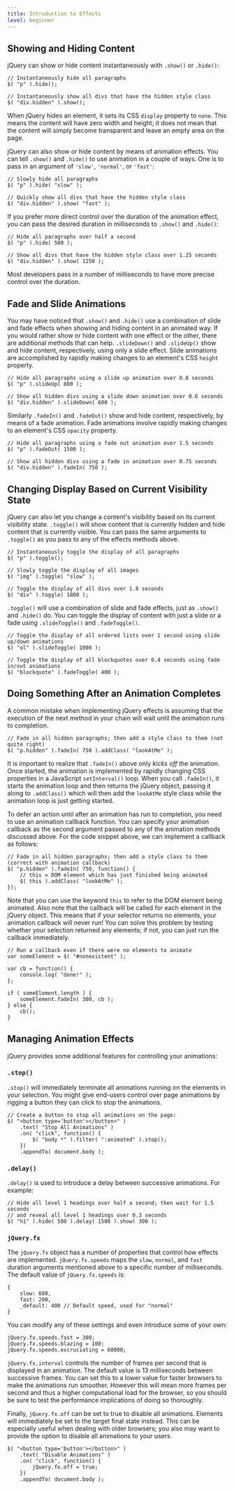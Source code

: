 ```yaml
---
title: Introduction to Effects
level: beginner
---
```


## Showing and Hiding Content

jQuery can show or hide content instantaneously with `.show()` or `.hide()`:

```
// Instantaneously hide all paragraphs
$( "p" ).hide();

// Instantaneously show all divs that have the hidden style class
$( "div.hidden" ).show();
```

When jQuery hides an element, it sets its CSS `display` property to `none`. This means the content will have zero width and height; it does not mean that the content will simply become transparent and leave an empty area on the page.

jQuery can also show or hide content by means of animation effects. You can tell `.show()` and `.hide()` to use animation in a couple of ways. One is to pass in an argument of `'slow'`, `'normal'`, or `'fast'`:

```
// Slowly hide all paragraphs
$( "p" ).hide( "slow" );

// Quickly show all divs that have the hidden style class
$( "div.hidden" ).show( "fast" );
```

If you prefer more direct control over the duration of the animation effect, you can pass the desired duration in milliseconds to `.show()` and `.hide()`:

```
// Hide all paragraphs over half a second
$( "p" ).hide( 500 );

// Show all divs that have the hidden style class over 1.25 seconds
$( "div.hidden" ).show( 1250 );
```

Most developers pass in a number of milliseconds to have more precise control over the duration.

## Fade and Slide Animations

You may have noticed that `.show()` and `.hide()` use a combination of slide and fade effects when showing and hiding content in an animated way. If you would rather show or hide content with one effect or the other, there are additional methods that can help. `.slideDown()` and `.slideUp()` show and hide content, respectively, using only a slide effect. Slide animations are accomplished by rapidly making changes to an element's CSS `height` property.

```
// Hide all paragraphs using a slide up animation over 0.8 seconds
$( "p" ).slideUp( 800 );

// Show all hidden divs using a slide down animation over 0.6 seconds
$( "div.hidden" ).slideDown( 600 );
```

Similarly `.fadeIn()` and `.fadeOut()` show and hide content, respectively, by means of a fade animation. Fade animations involve rapidly making changes to an element's CSS `opacity` property.

```
// Hide all paragraphs using a fade out animation over 1.5 seconds
$( "p" ).fadeOut( 1500 );

// Show all hidden divs using a fade in animation over 0.75 seconds
$( "div.hidden" ).fadeIn( 750 );
```

## Changing Display Based on Current Visibility State

jQuery can also let you change a content's visibility based on its current visibility state. `.toggle()` will show content that is currently hidden and hide content that is currently visible. You can pass the same arguments to `.toggle()` as you pass to any of the effects methods above.

```
// Instantaneously toggle the display of all paragraphs
$( "p" ).toggle();

// Slowly toggle the display of all images
$( "img" ).toggle( "slow" );

// Toggle the display of all divs over 1.8 seconds
$( "div" ).toggle( 1800 );
```

`.toggle()` will use a combination of slide and fade effects, just as `.show()` and `.hide()` do. You can toggle the display of content with just a slide or a fade using `.slideToggle()` and `.fadeToggle()`.

```
// Toggle the display of all ordered lists over 1 second using slide up/down animations
$( "ol" ).slideToggle( 1000 );

// Toggle the display of all blockquotes over 0.4 seconds using fade in/out animations
$( "blockquote" ).fadeToggle( 400 );
```

## Doing Something After an Animation Completes

A common mistake when implementing jQuery effects is assuming that the execution of the next method in your chain will wait until the animation runs to completion.

```
// Fade in all hidden paragraphs; then add a style class to them (not quite right)
$( "p.hidden" ).fadeIn( 750 ).addClass( "lookAtMe" );
```

It is important to realize that `.fadeIn()` above only *kicks off* the animation. Once started, the animation is implemented by rapidly changing CSS properties in a JavaScript `setInterval()` loop. When you call `.fadeIn()`, it starts the animation loop and then returns the jQuery object, passing it along to `.addClass()` which will then add the `lookAtMe` style class while the animation loop is just getting started.

To defer an action until after an animation has run to completion, you need to use an animation callback function. You can specify your animation callback as the second argument passed to any of the animation methods discussed above. For the code snippet above, we can implement a callback as follows:

```
// Fade in all hidden paragraphs; then add a style class to them (correct with animation callback)
$( "p.hidden" ).fadeIn( 750, function() {
	// this = DOM element which has just finished being animated
	$( this ).addClass( "lookAtMe" );
});
```

Note that you can use the keyword `this` to refer to the DOM element being animated. Also note that the callback will be called for each element in the jQuery object. This means that if your selector returns no elements, your animation callback will never run! You can solve this problem by testing whether your selection returned any elements; if not, you can just run the callback immediately.

```
// Run a callback even if there were no elements to animate
var someElement = $( "#nonexistent" );

var cb = function() {
	console.log( "done!" );
};

if ( someElement.length ) {
	someElement.fadeIn( 300, cb );
} else {
	cb();
}
```

## Managing Animation Effects

jQuery provides some additional features for controlling your animations:

### `.stop()`

`.stop()` will immediately terminate all animations running on the elements in your selection. You might give end-users control over page animations by rigging a button they can click to stop the animations.

```
// Create a button to stop all animations on the page:
$( "<button type='button'></button>" )
	.text( "Stop All Animations" )
	.on( "click", function() {
		$( "body *" ).filter( ":animated" ).stop();
	})
	.appendTo( document.body );
```

### `.delay()`

`.delay()` is used to introduce a delay between successive animations. For example:

```
// Hide all level 1 headings over half a second; then wait for 1.5 seconds
// and reveal all level 1 headings over 0.3 seconds
$( "h1" ).hide( 500 ).delay( 1500 ).show( 300 );
```

### `jQuery.fx`

The `jQuery.fx` object has a number of properties that control how effects are implemented. `jQuery.fx.speeds` maps the `slow`, `normal`, and `fast` duration arguments mentioned above to a specific number of milliseconds. The default value of `jQuery.fx.speeds` is:

```
{
	slow: 600,
	fast: 200,
	_default: 400 // Default speed, used for "normal"
}
```

You can modify any of these settings and even introduce some of your own:

```
jQuery.fx.speeds.fast = 300;
jQuery.fx.speeds.blazing = 100;
jQuery.fx.speeds.excruciating = 60000;
```

`jQuery.fx.interval` controls the number of frames per second that is displayed in an animation. The default value is 13 milliseconds between successive frames. You can set this to a lower value for faster browsers to make the animations run smoother. However this will mean more frames per second and thus a higher computational load for the browser, so you should be sure to test the performance implications of doing so thoroughly.

Finally, `jQuery.fx.off` can be set to true to disable all animations. Elements will immediately be set to the target final state instead. This can be especially useful when dealing with older browsers; you also may want to provide the option to disable all animations to your users.

```
$( "<button type='button'></button>" )
	.text( "Disable Animations" )
	.on( "click", function() {
		jQuery.fx.off = true;
	})
	.appendTo( document.body );
```
